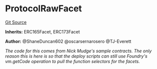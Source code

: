 # ProtocolRawFacet
[Git Source](https://github.com/thrackle-io/rules-protocol/blob/9adfea3f253340fbb4af30cdc0009d491b72e160/src/diamond/ProtocolRawFacet.sol)

**Inherits:**
ERC165Facet, ERC173Facet

**Author:**
@ShaneDuncan602 @oscarsernarosero @TJ-Everett

*The code for this comes from Nick Mudge's sample contracts. The only reason this is here is so that the deploy scripts can
still use Foundry's vm.getCode operation to pull the function selectors for the facets.*


